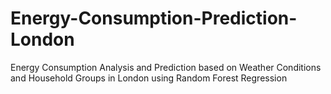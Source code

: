 # Energy-Consumption-Prediction-London
Energy Consumption Analysis and Prediction based on Weather Conditions and Household Groups in London using Random Forest Regression
